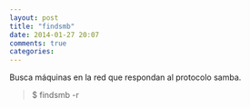 ```yaml
---
layout: post
title: "findsmb"
date: 2014-01-27 20:07
comments: true
categories: 
---
```

Busca máquinas en la red que respondan al protocolo samba.

>$ findsmb -r

